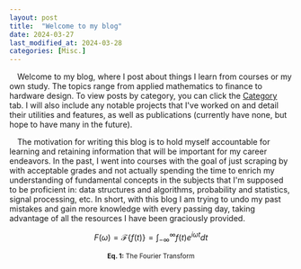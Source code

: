 ```yaml
---
layout: post
title:  "Welcome to my blog"
date: 2024-03-27
last_modified_at: 2024-03-28
categories: [Misc.]
---
```


&emsp;Welcome to my blog, where I post about things I learn from courses or my own study. The topics range from applied mathematics to finance to hardware design. To view posts by category, you can click the [Category](/categories) tab. I will also include any notable projects that I've worked on and detail their utilities and features, as well as publications (currently have none, but hope to have many in the future).

&emsp;The motivation for writing this blog is to hold myself accountable for learning and retaining information that will be important for my career endeavors. In the past, I went into courses with the goal of just scraping by with acceptable grades and not actually spending the time to enrich my understanding of fundamental concepts in the subjects that I'm supposed to be proficient in: data structures and algorithms, probability and statistics, signal processing, etc. In short, with this blog I am trying to undo my past mistakes and gain more knowledge with every passing day, taking advantage of all the resources I have been graciously provided.

$$ F(\omega) = \mathcal{F} \{f(t)\} = \int_{-\infty}^{\infty} f(t)e^{i \omega t} dt $$

<div style="text-align: center; font-size: 0.83em">
<span> <b>Eq. 1:</b> The Fourier Transform </span>
</div>
<br>
